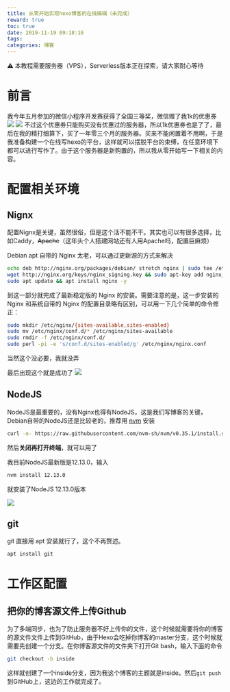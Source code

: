 ```yaml
---
title: 从零开始实现hexo博客的在线编辑（未完成）
reward: true
toc: true
date: 2019-11-19 09:18:16
tags:
categories: 博客
---
```

⚠ 本教程需要服务器（VPS），Serverless版本正在探索，请大家耐心等待
# 前言
我今年五月参加的微信小程序开发赛获得了全国三等奖，微信赠了我1k的优惠券
![](https://i.loli.net/2019/11/19/4RsvXH2zO8mJn5w.png)
![](https://i.loli.net/2019/11/19/gW7O9TXAD1PMZiY.png)
不过这个优惠券只能购买没有优惠过的服务器，所以1k优惠券也是了了，最后在我的精打细算下，买了一年零三个月的服务器。买来不能闲置着不用啊，于是我准备构建一个在线写hexo的平台，这样就可以摆脱平台的束缚，在任意环境下都可以进行写作了。由于这个服务器是新购置的，所以我从零开始写一下相关的内容。
# 配置相关环境
## Nignx
配置Nignx是关键，虽然很俗，但是这个活不能不干。其实也可以有很多选择，比如Caddy，~~Apache~~（这年头个人搭建网站还有人用Apache吗，配置巨麻烦）

Debian apt 自带的 Nginx 太老，可以通过更新源的方式来解决

```bash
echo deb http://nginx.org/packages/debian/ stretch nginx | sudo tee /etc/apt/sources.list.d/nginx.list
wget http://nginx.org/keys/nginx_signing.key && sudo apt-key add nginx_signing.key 
sudo apt update && apt install nginx -y
```

到这一部分就完成了最新稳定版的 Nginx 的安装。需要注意的是，这一步安装的 Nginx 和系统自带的 Nginx 的配置目录略有区别，可以用一下几个简单的命令修正：
```bash
sudo mkdir /etc/nginx/{sites-available,sites-enabled}
sudo mv /etc/nginx/conf.d/* /etc/nginx/sites-available
sudo rmdir -f /etc/nginx/conf.d/
sudo perl -pi -e 's/conf.d/sites-enabled/g' /etc/nginx/nginx.conf
```
当然这个没必要，我就没弄

最后出现这个就是成功了
![](https://i.loli.net/2019/11/19/fWvASTeK84U6xLa.png)

## NodeJS
NodeJS是最重要的，没有Nginx也得有NodeJS，这是我们写博客的关键，Debian自带的NodeJS还是比较老的，推荐用 [nvm](https://github.com/nvm-sh/nvm) 安装
```bash
curl -o- https://raw.githubusercontent.com/nvm-sh/nvm/v0.35.1/install.sh | bash
```
然后**关闭再打开终端**，就可以用了

我目前NodeJS最新版是12.13.0，输入
```bash
nvm install 12.13.0
```
就安装了NodeJS 12.13.0版本

![](https://i.loli.net/2019/11/19/CN5elIwdTfQYVmZ.png)

## git
git 直接用 apt 安装就行了，这个不再赘述。
```bash
apt install git
```

# 工作区配置

## 把你的博客源文件上传Github

为了多端同步，也为了防止服务器不好上传你的文件，这个时候就需要将你的博客的源文件文件上传到GitHub，由于Hexo会吃掉你博客的master分支，这个时候就需要先创建一个分支。在你博客源文件的文件夹下打开Git bash，输入下面的命令
```bash
git checkout -b inside
```
这样就创建了一个inside分支，因为我这个博客的主题就是inside。然后`git push`到GitHub上，这边的工作就完成了。